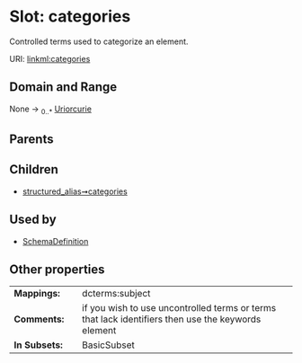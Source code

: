 
# Slot: categories


Controlled terms used to categorize an element.

URI: [linkml:categories](https://w3id.org/linkml/categories)


## Domain and Range

None &#8594;  <sub>0..\*</sub> [Uriorcurie](types/Uriorcurie.md)

## Parents


## Children

 *  [structured_alias➞categories](structured_alias_categories.md)

## Used by

 * [SchemaDefinition](SchemaDefinition.md)

## Other properties

|  |  |  |
| --- | --- | --- |
| **Mappings:** | | dcterms:subject |
| **Comments:** | | if you wish to use uncontrolled terms or terms that lack identifiers then use the keywords element |
| **In Subsets:** | | BasicSubset |

